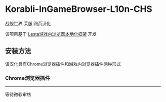 # Korabli-InGameBrowser-L10n-CHS
战舰世界 莱服 网页汉化<br>

该项目基于 [Lesta游戏内浏览器本地化框架](https://github.com/windofxy/Lesta-InGameBrowser-Localization-Framework) 开发<br>

## 安装方法
该汉化具有Chrome浏览器插件和游戏内浏览器插件两种形式<br>
### Chrome浏览器插件
---
等待微软审核<br>